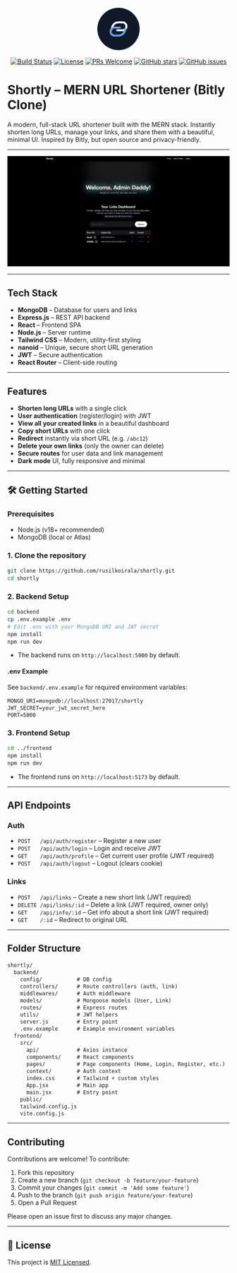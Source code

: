 <p align="center">
  <img src="frontend/public/shortly-logo.svg" alt="Shortly Logo" width="96" height="96" />
</p>

<p align="center">
  <a href="https://github.com/rusilkoirala/shortly/actions"><img src="https://img.shields.io/github/actions/workflow/status/rusilkoirala/shortly/ci.yml?branch=main&label=build" alt="Build Status"></a>
  <a href="./LICENSE"><img src="https://img.shields.io/github/license/rusilkoirala/shortly?color=blue" alt="License"></a>
  <a href="https://github.com/rusilkoirala/shortly/pulls"><img src="https://img.shields.io/badge/PRs-welcome-brightgreen.svg" alt="PRs Welcome"></a>
  <a href="https://github.com/rusilkoirala/shortly/stargazers"><img src="https://img.shields.io/github/stars/rusilkoirala/shortly?style=social" alt="GitHub stars"></a>
  <a href="https://github.com/rusilkoirala/shortly/issues"><img src="https://img.shields.io/github/issues/rusilkoirala/shortly" alt="GitHub issues"></a>
</p>

# Shortly – MERN URL Shortener (Bitly Clone)

A modern, full-stack URL shortener built with the MERN stack. Instantly shorten long URLs, manage your links, and share them with a beautiful, minimal UI. Inspired by Bitly, but open source and privacy-friendly.

---

![Demo Screenshot](./frontend/public/screenshot.png)

---

##  Tech Stack
- **MongoDB** – Database for users and links
- **Express.js** – REST API backend
- **React** – Frontend SPA
- **Node.js** – Server runtime
- **Tailwind CSS** – Modern, utility-first styling
- **nanoid** – Unique, secure short URL generation
- **JWT** – Secure authentication
- **React Router** – Client-side routing

---

##  Features
-  **Shorten long URLs** with a single click
-  **User authentication** (register/login) with JWT
-  **View all your created links** in a beautiful dashboard
-  **Copy short URLs** with one click
-  **Redirect** instantly via short URL (e.g. `/abc12`)
-  **Delete your own links** (only the owner can delete)
-  **Secure routes** for user data and link management
-  **Dark mode** UI, fully responsive and minimal

---

## 🛠️ Getting Started

### Prerequisites
- Node.js (v18+ recommended)
- MongoDB (local or Atlas)

### 1. Clone the repository
```bash
git clone https://github.com/rusilkoirala/shortly.git
cd shortly
```

### 2. Backend Setup
```bash
cd backend
cp .env.example .env
# Edit .env with your MongoDB URI and JWT secret
npm install
npm run dev
```
- The backend runs on `http://localhost:5000` by default.

#### .env Example
See `backend/.env.example` for required environment variables:
```
MONGO_URI=mongodb://localhost:27017/shortly
JWT_SECRET=your_jwt_secret_here
PORT=5000
```

### 3. Frontend Setup
```bash
cd ../frontend
npm install
npm run dev
```
- The frontend runs on `http://localhost:5173` by default.

---

##  API Endpoints

### Auth
- `POST   /api/auth/register` – Register a new user
- `POST   /api/auth/login` – Login and receive JWT
- `GET    /api/auth/profile` – Get current user profile (JWT required)
- `POST   /api/auth/logout` – Logout (clears cookie)

### Links
- `POST   /api/links` – Create a new short link (JWT required)
- `DELETE /api/links/:id` – Delete a link (JWT required, owner only)
- `GET    /api/info/:id` – Get info about a short link (JWT required)
- `GET    /:id` – Redirect to original URL

---

##  Folder Structure
```
shortly/
  backend/
    config/           # DB config
    controllers/      # Route controllers (auth, link)
    middlewares/      # Auth middleware
    models/           # Mongoose models (User, Link)
    routes/           # Express routes
    utils/            # JWT helpers
    server.js         # Entry point
    .env.example      # Example environment variables
  frontend/
    src/
      api/            # Axios instance
      components/     # React components
      pages/          # Page components (Home, Login, Register, etc.)
      context/        # Auth context
      index.css       # Tailwind + custom styles
      App.jsx         # Main app
      main.jsx        # Entry point
    public/
    tailwind.config.js
    vite.config.js
```

---

##  Contributing

Contributions are welcome! To contribute:
1. Fork this repository
2. Create a new branch (`git checkout -b feature/your-feature`)
3. Commit your changes (`git commit -m 'Add some feature'`)
4. Push to the branch (`git push origin feature/your-feature`)
5. Open a Pull Request

Please open an issue first to discuss any major changes.

---

## 📄 License

This project is [MIT Licensed](./LICENSE). 
